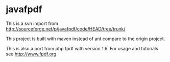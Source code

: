 # javafpdf 

This is a svn import from http://sourceforge.net/p/javafpdf/code/HEAD/tree/trunk/

This project is built with maven instead of ant compare to the origin project.

This is also a port from php fpdf with version 1.6. 
For usage and tutorials see <http://www.fpdf.org>.


